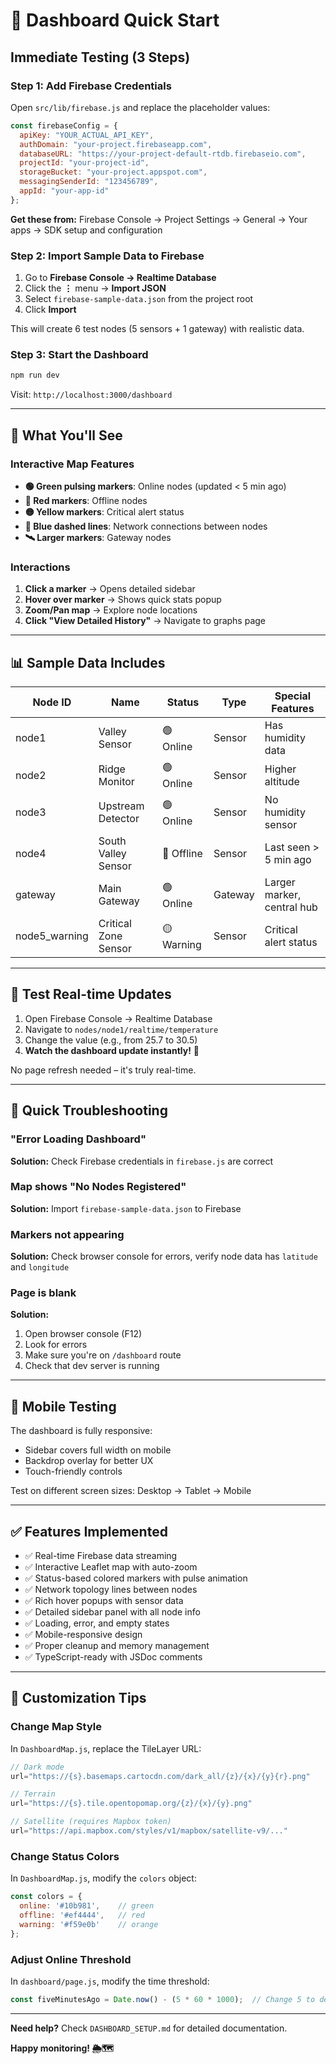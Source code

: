 # 🚀 Dashboard Quick Start

## Immediate Testing (3 Steps)

### Step 1: Add Firebase Credentials

Open `src/lib/firebase.js` and replace the placeholder values:

```javascript
const firebaseConfig = {
  apiKey: "YOUR_ACTUAL_API_KEY",
  authDomain: "your-project.firebaseapp.com",
  databaseURL: "https://your-project-default-rtdb.firebaseio.com",
  projectId: "your-project-id",
  storageBucket: "your-project.appspot.com",
  messagingSenderId: "123456789",
  appId: "your-app-id"
};
```

**Get these from:** Firebase Console → Project Settings → General → Your apps → SDK setup and configuration

### Step 2: Import Sample Data to Firebase

1. Go to **Firebase Console → Realtime Database**
2. Click the **⋮** menu → **Import JSON**
3. Select `firebase-sample-data.json` from the project root
4. Click **Import**

This will create 6 test nodes (5 sensors + 1 gateway) with realistic data.

### Step 3: Start the Dashboard

```bash
npm run dev
```

Visit: `http://localhost:3000/dashboard`

---

## 🎯 What You'll See

### Interactive Map Features

- **🟢 Green pulsing markers**: Online nodes (updated < 5 min ago)
- **🔴 Red markers**: Offline nodes
- **🟡 Yellow markers**: Critical alert status
- **🔵 Blue dashed lines**: Network connections between nodes
- **🛰️ Larger markers**: Gateway nodes

### Interactions

1. **Click a marker** → Opens detailed sidebar
2. **Hover over marker** → Shows quick stats popup
3. **Zoom/Pan map** → Explore node locations
4. **Click "View Detailed History"** → Navigate to graphs page

---

## 📊 Sample Data Includes

| Node ID | Name | Status | Type | Special Features |
|---------|------|--------|------|------------------|
| node1 | Valley Sensor | 🟢 Online | Sensor | Has humidity data |
| node2 | Ridge Monitor | 🟢 Online | Sensor | Higher altitude |
| node3 | Upstream Detector | 🟢 Online | Sensor | No humidity sensor |
| node4 | South Valley Sensor | 🔴 Offline | Sensor | Last seen > 5 min ago |
| gateway | Main Gateway | 🟢 Online | Gateway | Larger marker, central hub |
| node5_warning | Critical Zone Sensor | 🟡 Warning | Sensor | Critical alert status |

---

## 🔄 Test Real-time Updates

1. Open Firebase Console → Realtime Database
2. Navigate to `nodes/node1/realtime/temperature`
3. Change the value (e.g., from 25.7 to 30.5)
4. **Watch the dashboard update instantly!** 🎉

No page refresh needed – it's truly real-time.

---

## 🐛 Quick Troubleshooting

### "Error Loading Dashboard"

**Solution:** Check Firebase credentials in `firebase.js` are correct

### Map shows "No Nodes Registered"

**Solution:** Import `firebase-sample-data.json` to Firebase

### Markers not appearing

**Solution:** Check browser console for errors, verify node data has `latitude` and `longitude`

### Page is blank

**Solution:** 
1. Open browser console (F12)
2. Look for errors
3. Make sure you're on `/dashboard` route
4. Check that dev server is running

---

## 📱 Mobile Testing

The dashboard is fully responsive:
- Sidebar covers full width on mobile
- Backdrop overlay for better UX
- Touch-friendly controls

Test on different screen sizes: Desktop → Tablet → Mobile

---

## ✅ Features Implemented

- ✅ Real-time Firebase data streaming
- ✅ Interactive Leaflet map with auto-zoom
- ✅ Status-based colored markers with pulse animation
- ✅ Network topology lines between nodes
- ✅ Rich hover popups with sensor data
- ✅ Detailed sidebar panel with all node info
- ✅ Loading, error, and empty states
- ✅ Mobile-responsive design
- ✅ Proper cleanup and memory management
- ✅ TypeScript-ready with JSDoc comments

---

## 🎨 Customization Tips

### Change Map Style

In `DashboardMap.js`, replace the TileLayer URL:

```javascript
// Dark mode
url="https://{s}.basemaps.cartocdn.com/dark_all/{z}/{x}/{y}{r}.png"

// Terrain
url="https://{s}.tile.opentopomap.org/{z}/{x}/{y}.png"

// Satellite (requires Mapbox token)
url="https://api.mapbox.com/styles/v1/mapbox/satellite-v9/..."
```

### Change Status Colors

In `DashboardMap.js`, modify the `colors` object:

```javascript
const colors = {
  online: '#10b981',    // green
  offline: '#ef4444',   // red
  warning: '#f59e0b'    // orange
};
```

### Adjust Online Threshold

In `dashboard/page.js`, modify the time threshold:

```javascript
const fiveMinutesAgo = Date.now() - (5 * 60 * 1000);  // Change 5 to desired minutes
```

---

**Need help?** Check `DASHBOARD_SETUP.md` for detailed documentation.

**Happy monitoring! 🌦️🗺️**


